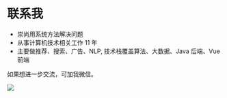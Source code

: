 # 联系我

- 崇尚用系统方法解决问题
- 从事计算机技术相关工作 11 年
- 主要做推荐、搜索、广告、NLP, 技术栈覆盖算法、大数据、Java 后端、Vue 前端

如果想进一步交流，可加我微信。

![](https://pic-gino-prod.oss-cn-qingdao.aliyuncs.com/henry/20230726210752644-wechatimg863.jpg)

